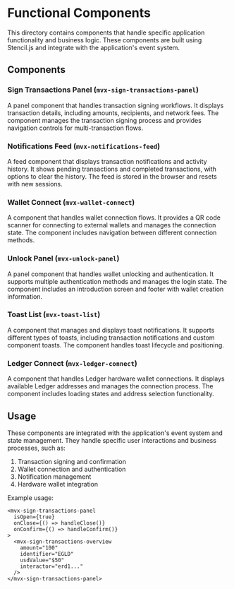 # Functional Components

This directory contains components that handle specific application functionality and business logic. These components are built using Stencil.js and integrate with the application's event system.

## Components

### Sign Transactions Panel (`mvx-sign-transactions-panel`)
A panel component that handles transaction signing workflows. It displays transaction details, including amounts, recipients, and network fees. The component manages the transaction signing process and provides navigation controls for multi-transaction flows.

### Notifications Feed (`mvx-notifications-feed`)
A feed component that displays transaction notifications and activity history. It shows pending transactions and completed transactions, with options to clear the history. The feed is stored in the browser and resets with new sessions.

### Wallet Connect (`mvx-wallet-connect`)
A component that handles wallet connection flows. It provides a QR code scanner for connecting to external wallets and manages the connection state. The component includes navigation between different connection methods.

### Unlock Panel (`mvx-unlock-panel`)
A panel component that handles wallet unlocking and authentication. It supports multiple authentication methods and manages the login state. The component includes an introduction screen and footer with wallet creation information.

### Toast List (`mvx-toast-list`)
A component that manages and displays toast notifications. It supports different types of toasts, including transaction notifications and custom component toasts. The component handles toast lifecycle and positioning.

### Ledger Connect (`mvx-ledger-connect`)
A component that handles Ledger hardware wallet connections. It displays available Ledger addresses and manages the connection process. The component includes loading states and address selection functionality.

## Usage

These components are integrated with the application's event system and state management. They handle specific user interactions and business processes, such as:
1. Transaction signing and confirmation
2. Wallet connection and authentication
3. Notification management
4. Hardware wallet integration

Example usage:
```tsx
<mvx-sign-transactions-panel
  isOpen={true}
  onClose={() => handleClose()}
  onConfirm={() => handleConfirm()}
>
  <mvx-sign-transactions-overview
    amount="100"
    identifier="EGLD"
    usdValue="$50"
    interactor="erd1..."
  />
</mvx-sign-transactions-panel>
```
